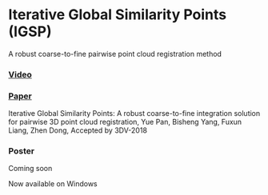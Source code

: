 # Iterative Global Similarity Points (IGSP) 
A robust coarse-to-fine pairwise point cloud registration method 

### [Video](https://www.youtube.com/watch?v=kdAiYePkTQM)

### [Paper](https://arxiv.org/abs/1808.03899) 
Iterative Global Similarity Points: A robust coarse-to-fine integration solution for pairwise 3D point cloud registration, Yue Pan, Bisheng Yang, Fuxun Liang, Zhen Dong, Accepted by 3DV-2018 

### Poster
Coming soon

Now available on Windows

